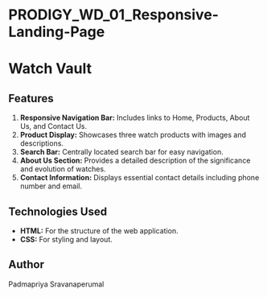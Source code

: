 # PRODIGY_WD_01_Responsive-Landing-Page
# Watch Vault

## Features

1. **Responsive Navigation Bar:** Includes links to Home, Products, About Us, and Contact Us.
2. **Product Display:** Showcases three watch products with images and descriptions.
3. **Search Bar:** Centrally located search bar for easy navigation.
4. **About Us Section:** Provides a detailed description of the significance and evolution of watches.
5. **Contact Information:** Displays essential contact details including phone number and email.

## Technologies Used

- **HTML:** For the structure of the web application.
- **CSS:** For styling and layout.

## Author

Padmapriya Sravanaperumal
